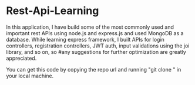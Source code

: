 # Rest-Api-Learning
In this application, I have build some of the most commonly used and important rest APIs using node.js and express.js and used MongoDB as a database.
While learning express framework, I built APIs for login controllers, registration controllers, JWT auth, input validations using the joi library, and so on, so #any suggestions for further optimization are greatly appreciated. 

You can get this code by copying the repo url and running "git clone <repoUrl>" in your local machine. 

